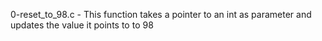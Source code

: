 0-reset_to_98.c - This function takes a pointer to an int as parameter and updates the value it points to to 98
